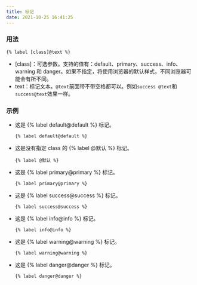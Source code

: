 ```yaml
---
title: 标记
date: 2021-10-25 16:41:25
---
```


### 用法

```
{% label [class]@text %}
```

- [class]：可选参数。支持的值有：default、primary、success、info、warning 和 danger。如果不指定，将使用浏览器的默认样式，不同浏览器可能会有所不同。
- text：标记文本。`@text`前面带不带空格都可以。例如`success @text`和`success@text`效果一样。

### 示例

- 这是 {% label default@default %} 标记。
  ```
  {% label default@default %}
  ```
- 这是没有指定 class 的 {% label @默认 %} 标记。
  ```
  {% label @默认 %}
  ```
- 这是 {% label primary@primary %} 标记。
  ```
  {% label primary@primary %}
  ```
- 这是 {% label success@success %} 标记。
  ```
  {% label success@success %}
  ```
- 这是 {% label info@info %} 标记。
  ```
  {% label info@info %}
  ```
- 这是 {% label warning@warning %} 标记。
  ```
  {% label warning@warning %}
  ```
- 这是 {% label danger@danger %} 标记。
  ```
  {% label danger@danger %}
  ```
